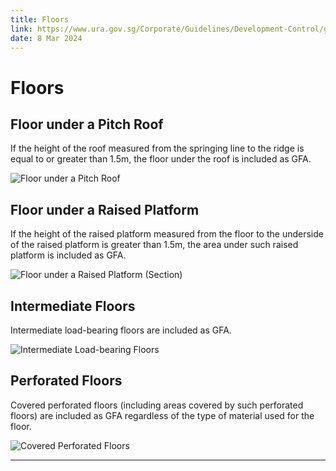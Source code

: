 ```yaml
---
title: Floors
link: https://www.ura.gov.sg/Corporate/Guidelines/Development-Control/gross-floor-area/GFA/Floors
date: 8 Mar 2024
---
```


# Floors

## Floor under a Pitch Roof

If the height of the roof measured from the springing line to the ridge is equal to or greater than 1.5m, the floor under the roof is included as GFA.

![Floor under a Pitch Roof](https://www.ura.gov.sg/-/media/Corporate/Guidelines/Development-control/GFA/GFA-05-Floor-under-a-pitch-roof.jpg?h=591&w=1000)

## Floor under a Raised Platform

If the height of the raised platform measured from the floor to the underside of the raised platform is greater than 1.5m, the area under such raised platform is included as GFA.

![Floor under a Raised Platform (Section)](https://www.ura.gov.sg/-/media/Corporate/Guidelines/Development-control/GFA/GFA-06-Floor-under-a-raised-platform_final.jpg?h=433&w=1000)

## Intermediate Floors

Intermediate load-bearing floors are included as GFA.

![Intermediate Load-bearing Floors](https://www.ura.gov.sg/-/media/Corporate/Guidelines/Development-control/GFA/GFA-04-Intermediate-load-bearing-floor_final.jpg?h=875&w=1000)

## Perforated Floors

Covered perforated floors (including areas covered by such perforated floors) are included as GFA regardless of the type of material used for the floor.

![Covered Perforated Floors](https://www.ura.gov.sg/-/media/Corporate/Guidelines/Development-control/GFA/GFA-03-Perforated-floors_final.jpg?h=451&w=800)

---


